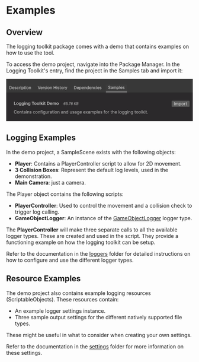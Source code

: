 # Examples

## Overview

The logging toolkit package comes with a demo that contains examples on how to use the tool. 

To access the demo project, navigate into the Package Manager. In the Logging Toolkit's entry, find the project in the Samples tab and import it:

![Importing the demo sample](../images/demo-import.png)

## Logging Examples

In the demo project, a SampleScene exists with the following objects:

- __Player__: Contains a PlayerController script to allow for 2D movement.
- __3 Collision Boxes__: Represent the default log levels, used in the demonstration.
- __Main Camera__: just a camera.

The Player object contains the following scripts:

- __PlayerController__: Used to control the movement and a collision check to trigger log calling.
- __GameObjectLogger__: An instance of the [GameObjectLogger](loggers/game-object-logger.md) logger type.

The __PlayerController__ will make three separate calls to all the available logger types. These are created and used in the script. They provide a functioning example on how the logging toolkit can be setup.

Refer to the documentation in the [loggers](loggers) folder for detailed instructions on how to configure and use the different logger types.

## Resource Examples

The demo project also contains example logging resources (ScriptableObjects). These resources contain:

- An example logger settings instance.
- Three sample output settings for the different natively supported file types.

These might be useful in what to consider when creating your own settings. 

Refer to the documentation in the [settings](settings) folder for more information on these settings.